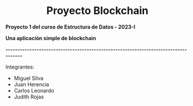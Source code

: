 <h1 align="center">Proyecto Blockchain</h1>

**Proyecto 1 del curso de Estructura de Datos - 2023-I**

**Una aplicación simple de blockchain**

**-----------------------------------------------------------------------------------**

Integrantes:
- Miguel Silva
- Juan Herencia
- Carlos Leonardo
- Judith Rojas
